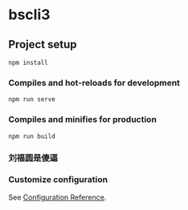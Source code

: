 # bscli3

## Project setup
```
npm install
```

### Compiles and hot-reloads for development
```
npm run serve
```

### Compiles and minifies for production
```
npm run build
```
### 刘福圆是傻逼
### Customize configuration
See [Configuration Reference](https://cli.vuejs.org/config/).

